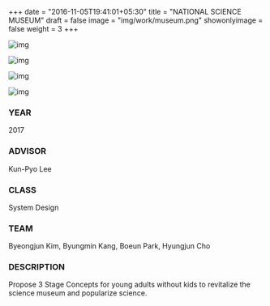 +++
date = "2016-11-05T19:41:01+05:30"
title = "NATIONAL SCIENCE MUSEUM"
draft = false
image = "img/work/museum.png"
showonlyimage = false
weight = 3
+++

<!--more-->

![img](../../img/work/museum.png)

![img](../../img/work/museum0.png)

![img](../../img/work/museum1.png)

![img](../../img/work/museum2.png)


### YEAR 

2017

### ADVISOR

Kun-Pyo Lee

### CLASS

System Design

### TEAM

Byeongjun Kim, Byungmin Kang, Boeun Park, Hyungjun Cho

### DESCRIPTION

Propose 3 Stage Concepts for young adults without kids to revitalize the science museum and popularize science.
